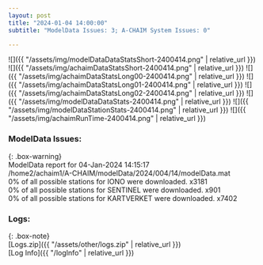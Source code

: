 ```yaml
---
layout: post
title: "2024-01-04 14:00:00"
subtitle: "ModelData Issues: 3; A-CHAIM System Issues: 0"

---
```


![]({{ "/assets/img/modelDataDataStatsShort-2400414.png" | relative_url }})
![]({{ "/assets/img/achaimDataStatsShort-2400414.png" | relative_url }})
![]({{ "/assets/img/achaimDataStatsLong00-2400414.png" | relative_url }})
![]({{ "/assets/img/achaimDataStatsLong01-2400414.png" | relative_url }})
![]({{ "/assets/img/achaimDataStatsLong02-2400414.png" | relative_url }})
![]({{ "/assets/img/modelDataDataStats-2400414.png" | relative_url }})
![]({{ "/assets/img/modelDataStationStats-2400414.png" | relative_url }})
![]({{ "/assets/img/achaimRunTime-2400414.png" | relative_url }})


### ModelData Issues:  
  
{: .box-warning}  
 ModelData report for 04-Jan-2024 14:15:17   
 /home2/achaim1/A-CHAIM/modelData/2024/004/14/modelData.mat   
 0% of all possible stations for IONO were downloaded. x3181   
 0% of all possible stations for SENTINEL were downloaded. x901   
 0% of all possible stations for KARTVERKET were downloaded. x7402   
  


### Logs:  
  
{: .box-note}  
[Logs.zip]({{ "/assets/other/logs.zip" | relative_url }})  
[Log Info]({{ "/logInfo" | relative_url }})  
